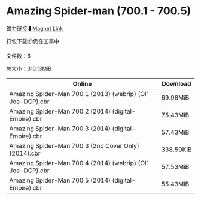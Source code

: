 # Amazing Spider-man (700.1 - 700.5)

[磁力链接⬇Magnet Link](magnet:?xt=urn:btih:5ec8d1cea6397542e7a50c0ef760b2d9bf5a9bcb&dn=Amazing%20Spider-man%20%28700.1%20-%20700.5%29)

打包下载📦仍在工事中

文件数：6

总大小：316.13MiB

Online | Download
--- | ---
Amazing Spider-Man 700.1 (2013) (webrip) (Ol' Joe-DCP).cbr | 69.98MiB
Amazing Spider-Man 700.2 (2014) (digital-Empire).cbr | 75.43MiB
Amazing Spider-Man 700.3 (2014) (digital-Empire).cbr | 57.43MiB
Amazing Spider-Man 700.3 (2nd Cover Only)(2014).cbr | 338.59KiB
Amazing Spider-Man 700.4 (2014) (webrip) (Ol' Joe-DCP).cbr | 57.53MiB
Amazing Spider-Man 700.5 (2014) (digital-Empire).cbr | 55.43MiB